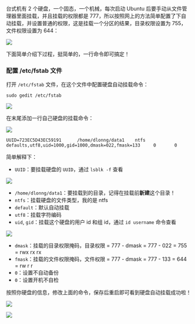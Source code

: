台式机有 2 个硬盘，一个固态，一个机械，每次启动 Ubuntu 后要手动从文件管理器里面挂载，并且挂载的权限都是 777，所以按照网上的方法简单配置了下自动挂载，并设置普通的权限，这是挂载一个分区的结果，目录权限设置为 755，文件权限设置为 644：

![](https://dlonng.oss-cn-shenzhen.aliyuncs.com/blog/mount_data1.png)

下面简单介绍下过程，挺简单的，一行命令即可搞定！

### 配置 /etc/fstab 文件

打开 `/etc/fstab` 文件，在这个文件中配置硬盘自动挂载命令：

```shell
sudo gedit /etc/fstab
```

![](https://dlonng.oss-cn-shenzhen.aliyuncs.com/blog/etc_fstab.png)

在末尾添加一行自己硬盘的挂载命令：

![](https://dlonng.oss-cn-shenzhen.aliyuncs.com/blog/add_new_mount_cmd.png)

```shell
UUID=723EC5D43EC59191      /home/dlonng/data1    ntfs    defaults,utf8,uid=1000,gid=1000,dmask=022,fmask=133     0       0
```

简单解释下：

- `UUID`：要挂载硬盘的 `UUID`，通过 `lsblk -f` 查看

![](https://dlonng.oss-cn-shenzhen.aliyuncs.com/blog/lsblk_uuid.png)

- `/home/dlonng/data1`：要挂载到的目录，记得在挂载前**新建**这个目录！
- `ntfs`：挂载硬盘的文件类型，我的是 ntfs
- `default`：默认自动挂载
- `utf8`：挂载字符编码
- `uid`, `gid`：挂载这个硬盘的用户 id 和组 id，通过 `id username` 命令查看

![](https://dlonng.oss-cn-shenzhen.aliyuncs.com/blog/uid_gid.png)

- `dmask`：挂载的目录权限掩码，目录权限 = 777 - dmask = 777 - 022 = 755 = rwx rx rx
- `fmask`：挂载的文件权限掩码，文件权限 = 777 - dmask = 777 - 133 = 644 = rw  r  r
- `0`：设置不自动备份
- `0`：设置开机不自检

按照你硬盘的信息，修改上面的命令，保存后重启即可看到硬盘自动挂载成功啦！

![](https://dlonng.oss-cn-shenzhen.aliyuncs.com/blog/ubuntu_mount_reboot.png)

![](https://dlonng.oss-cn-shenzhen.aliyuncs.com/yingliu_code/yinliu_code.png)